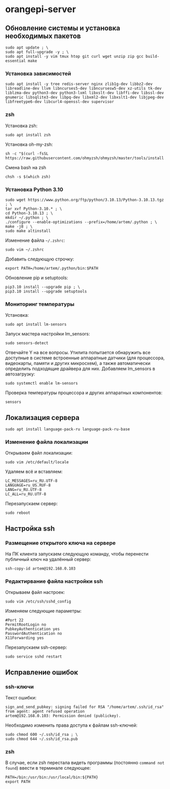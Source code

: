# orangepi-server
## Обновление системы и установка необходимых пакетов
```
sudo apt update ; \
sudo apt full-upgrade -y ; \
sudo apt install -y vim tmux htop git curl wget unzip zip gcc build-essential make
```
### Установка зависимостей
```
sudo apt install -y tree redis-server nginx zlib1g-dev libbz2-dev libreadline-dev llvm libncurses5-dev libncursesw5-dev xz-utils tk-dev liblzma-dev python3-dev python3-lxml libxslt-dev libffi-dev libssl-dev gnumeric libsqlite3-dev libpq-dev libxml2-dev libxslt1-dev libjpeg-dev libfreetype6-dev libcurl4-openssl-dev supervisor
```
### zsh
Установка zsh:
```
sudo apt install zsh
```
Установка oh-my-zsh:
```
sh -c "$(curl -fsSL https://raw.githubusercontent.com/ohmyzsh/ohmyzsh/master/tools/install.sh)"
```
Смена bash на zsh
```
chsh -s $(which zsh)
```
### Установка Python 3.10
```
sudo wget https://www.python.org/ftp/python/3.10.13/Python-3.10.13.tgz ; \
tar xvf Python-3.10.* ; \
cd Python-3.10.13 ; \
mkdir ~/.python ; \
./configure --enable-optimizations --prefix=/home/artem/.python ; \
make -j8 ; \
sudo make altinstall
```
Изменение файла `~/.zshrc`:
```
sudo vim ~/.zshrc
```
Добавить следующую строчку:
```
export PATH=/home/artem/.python/bin:$PATH
```
Обновление pip и setuptools:
```
pip3.10 install --upgrade pip ; \
pip3.10 install --upgrade setuptools
```



### Мониторинг температуры
Установка:
```
sudo apt install lm-sensors
```
Запуск мастера настройки lm_sensors:
```
sudo sensors-detect
```
Отвечайте Y на все вопросы. Утилита попытается обнаружить все доступные в системе встроенные аппаратные датчики (для процессора, видеокарты, памяти и других микросхем), а также автоматически определить подходящие драйвера для них.
Добавляем lm_sensors в автозагрузку:
```
sudo systemctl enable lm-sensors
```
Проверка температуры процессора и других аппаратных компонентов:
```
sensors
```



## Локализация сервера
```
sudo apt install language-pack-ru language-pack-ru-base
```
### Изменение файла локализации
Открываем файл локализации:
```
sudo vim /etc/default/locale
```
Удаляем всё и вставляем:
```
LC_MESSAGES=ru_RU.UTF-8
LANGUAGE=ru_US.RUF-8
LANG=ru_RU.UTF-8
LC_ALL=ru_RU.UTF-8
```
Перезапускаем сервер:
```
sudo reboot
```




## Настройка ssh
### Размещение открытого ключа на сервере
На ПК клиента запускаем следующую команду, чтобы перенести публичный ключ на удалённый сервер:
```
ssh-copy-id artem@192.168.0.103
```
### Редактирвание файла настройки ssh
Открываем файл настроек:
```
sudo vim /etc/ssh/sshd_config
```
Изменяем следующие параметры:
```
#Port 22
PermitRootLogin no
PubkeyAuthentication yes
PasswordAuthentication no
X11Forwarding yes
```
Перезапускаем ssh-сервер:
```
sudo service sshd restart
```
## Исправление ошибок
### ssh-ключи
Текст ошибки:
```
sign_and_send_pubkey: signing failed for RSA "/home/artem/.ssh/id_rsa" from agent: agent refused operation
artem@192.168.0.103: Permission denied (publickey).
```
Необходимо изменить права доступа к файлам ssh-ключей:
```
sudo chmod 600 ~/.ssh/id_rsa ; \
sudo chmod 644 ~/.ssh/id_rsa.pub
```
### zsh
В случае, если zsh перестала видеть программы (постоянно `command not found`) ввести в терминале следующее:
```
PATH=/bin:/usr/bin:/usr/local/bin:${PATH}
export PATH
```
